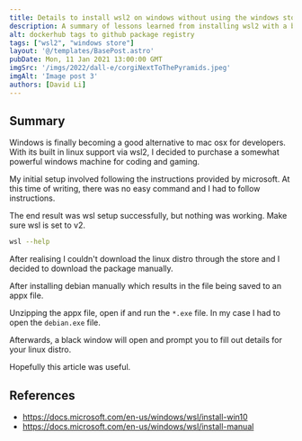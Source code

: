 ```yaml
---
title: Details to install wsl2 on windows without using the windows store
description: A summary of lessons learned from installing wsl2 with a broken windows store app.
alt: dockerhub tags to github package registry
tags: ["wsl2", "windows store"]
layout: '@/templates/BasePost.astro'
pubDate: Mon, 11 Jan 2021 13:00:00 GMT
imgSrc: '/imgs/2022/dall-e/corgiNextToThePyramids.jpeg'
imgAlt: 'Image post 3'
authors: [David Li]
---
```


## Summary

Windows is finally becoming a good alternative to mac osx for developers. With its built in linux support via wsl2, I decided to
purchase a somewhat powerful windows machine for coding and gaming.

My initial setup involved following the instructions provided by microsoft. At this time of writing, there was no easy command and I had to follow instructions.

The end result was wsl setup successfully, but nothing was working. Make sure wsl is set to v2.

```bash
wsl --help
```

After realising I couldn't download the linux distro through the store and I decided to download the package manually.

After installing debian manually which results in the file being saved to an appx file.

Unzipping the appx file, open if and run the `*.exe` file. In my case I had to open the `debian.exe` file.

Afterwards, a black window will open and prompt you to fill out details for your linux distro.

Hopefully this article was useful.


## References
* https://docs.microsoft.com/en-us/windows/wsl/install-win10
* https://docs.microsoft.com/en-us/windows/wsl/install-manual